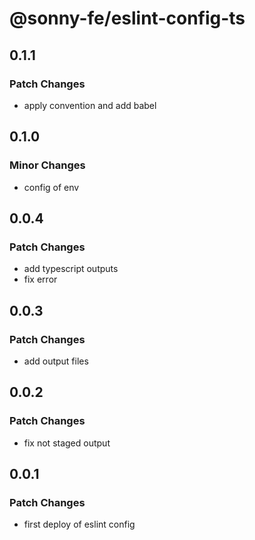 # @sonny-fe/eslint-config-ts

## 0.1.1

### Patch Changes

- apply convention and add babel

## 0.1.0

### Minor Changes

- config of env

## 0.0.4

### Patch Changes

- add typescript outputs
- fix error

## 0.0.3

### Patch Changes

- add output files

## 0.0.2

### Patch Changes

- fix not staged output

## 0.0.1

### Patch Changes

- first deploy of eslint config
